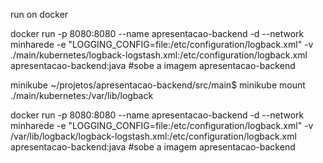run on docker

docker run -p 8080:8080 --name apresentacao-backend -d --network minharede -e "LOGGING_CONFIG=file:/etc/configuration/logback.xml" -v ./main/kubernetes/logback-logstash.xml:/etc/configuration/logback.xml apresentacao-backend:java #sobe a imagem apresentacao-backend


minikube
~/projetos/apresentacao-backend/src/main$ minikube mount ./main/kubernetes:/var/lib/logback

docker run -p 8080:8080 --name apresentacao-backend -d --network minharede -e "LOGGING_CONFIG=file:/etc/configuration/logback.xml" -v /var/lib/logback/logback-logstash.xml:/etc/configuration/logback.xml apresentacao-backend:java #sobe a imagem apresentacao-backend